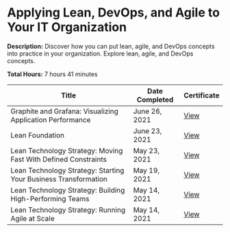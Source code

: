 # Applying Lean, DevOps, and Agile to Your IT Organization

**Description:** Discover how you can put lean, agile, and DevOps concepts into practice in your organization. Explore lean, agile, and DevOps concepts. 

**Total Hours:** 7 hours 41 minutes

| Title | Date Completed | Certificate |
|-------|----------------|-------------|
| Graphite and Grafana: Visualizing Application Performance | June 26, 2021 | [View](https://github.com/cyberpau/seminars/blob/main/certificates/2021/CertificateOfCompletion_Graphite%20and%20Grafana%20Visualizing%20Application%20Performance.pdf) |
| Lean Foundation | June 23, 2021 | [View](https://github.com/cyberpau/seminars/blob/main/certificates/2021/CertificateOfCompletion_Lean%20Foundations.pdf) |
| Lean Technology Strategy: Moving Fast With Defined Constraints | May 23, 2021 | [View](https://github.com/cyberpau/seminars/blob/main/certificates/2021/CertificateOfCompletion_Lean%20Technology%20Strategy%20Moving%20Fast%20With%20Defined%20Constraints.pdf) |
| Lean Technology Strategy: Starting Your Business Transformation | May 19, 2021 | [View](https://github.com/cyberpau/seminars/blob/main/certificates/2021/CertificateOfCompletion_Lean%20Technology%20Strategy%20Starting%20Your%20Business%20Transformation.pdf) |
| Lean Technology Strategy: Building High-Performing Teams | May 14, 2021 | [View](https://github.com/cyberpau/seminars/blob/main/certificates/2021/CertificateOfCompletion_Lean%20Technology%20Strategy%20Building%20HighPerforming%20Teams.pdf) |
| Lean Technology Strategy: Running Agile at Scale | May 14, 2021 | [View](https://github.com/cyberpau/seminars/blob/main/certificates/2021/CertificateOfCompletion_Lean%20Technology%20Strategy%20Running%20Agile%20at%20Scale.pdf) |
